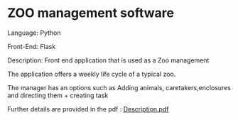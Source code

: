 # ZOO management software

Language: Python


Front-End: Flask


Description: Front end application that is used as a Zoo management


The application offers a weekly life cycle of a typical zoo. 


The manager has an options such as Adding animals, caretakers,enclosures and directing them + creating task


Further details are provided in the pdf : [Description.pdf](https://github.com/DavidBobek/Zoo/files/8750064/Description.pdf)
